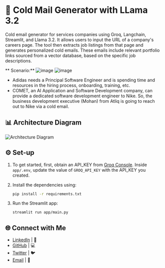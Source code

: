 # 📧 Cold Mail Generator with LLama 3.2

Cold email generator for services companies using Groq, Langchain, Streamlit, and Llama 3.2. It allows users to input the URL of a company's careers page. The tool then extracts job listings from that page and generates personalized cold emails. These emails include relevant portfolio links sourced from a vector database, based on the specific job descriptions.  

** Scenario:**
![image](https://github.com/user-attachments/assets/10e5a9c2-b1f8-46a9-b876-b7f081433f06)
![image](https://github.com/user-attachments/assets/6005f6d8-894a-4f10-b455-41c018e79707)


- Adidas needs a Principal Software Engineer and is spending time and resources in the hiring process, onboarding, training, etc.
- COMET, an AI Application and Software Development company, can provide a dedicated software development engineer to Nike. So, the business development executive (Mohan) from Atliq is going to reach out to Nike via a cold email. 

## 📊 Architecture Diagram
![Architecture Diagram](imgs/architecture.png)

## ⚙️ Set-up
1. To get started, first, obtain an API_KEY from [Groq Console](https://console.groq.com/keys). Inside `app/.env`, update the value of `GROQ_API_KEY` with the API_KEY you created. 

2. Install the dependencies using:
   ```bash
   pip install -r requirements.txt
   ```
   
3. Run the Streamlit app:
   ```bash
   streamlit run app/main.py
   ```

## 🌐 Connect with Me
- [LinkedIn](https://www.linkedin.com/in/mustafashoukat) | 🔗
- [GitHub](https://github.com/mustafashoukat) | 💻
- [Twitter](https://twitter.com/mustafashoukat) | 🐦
- [Email](mailto:mustafa@example.com) | 📧

